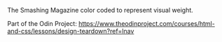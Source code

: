 The Smashing Magazine color coded to represent visual weight.

Part of the Odin Project:
https://www.theodinproject.com/courses/html-and-css/lessons/design-teardown?ref=lnav